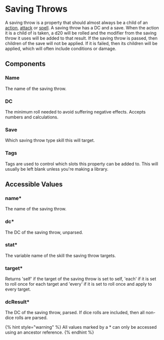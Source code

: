 # Saving Throws

A saving throw is a property that should almost always be a child of an [action](action.md), [attack](attack-action.md) or [spell](spell.md). A saving throw has a DC and a save. When the action it is a child of is taken, a d20 will be rolled and the modifier from the saving throw it uses will be added to that result. If the saving throw is passed, then children of the save will not be applied. If it is failed, then its children will be applied, which will often include conditions or damage.

## Components

### Name

The name of the saving throw.

### DC

The minimum roll needed to avoid suffering negative effects. Accepts numbers and calculations.

### Save

Which saving throw type skill this will target.

### Tags

Tags are used to control which slots this property can be added to. This will usually be left blank unless you're making a library.

## Accessible Values

### name\*

The name of the saving throw.

### dc\*

The DC of the saving throw, unparsed.

### stat\*

The variable name of the skill the saving throw targets.

### target\*

Returns 'self' if the target of the saving throw is set to self, 'each' if it is set to roll once for each target and 'every' if it is set to roll once and apply to every target.

### dcResult\*

The DC of the saving throw, parsed. If dice rolls are included, then all non-dice rolls are parsed.

{% hint style="warning" %}
All values marked by a \* can only be accessed using an ancestor reference.
{% endhint %}

